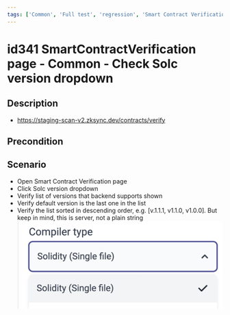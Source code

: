 ```yaml
---
tags: ['Common', 'Full test', 'regression', 'Smart Contract Verification page', 'Active']
---
```


# id341 SmartContractVerification page - Common - Сheck Solc version dropdown

## Description
  - https://staging-scan-v2.zksync.dev/contracts/verify

## Precondition


## Scenario
- Open Smart Contract Verification page
- Click Solc version dropdown
- Verify list of versions that backend supports shown
- Verify default version is the last one in the list
- Verify the list sorted in descending order, e.g. [v.1.1.1, v1.1.0, v1.0.0]. But keep in mind, this is server, not a plain string
  ![Screenshot](../../../../static/img/Common/SmartContractVerification/id243_1.png)